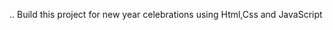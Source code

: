 .. Build this project for new year celebrations using Html,Css and JavaScript

<!---
VarunkumarChinnusamy/VarunkumarChinnusamy is a ✨ special ✨ repository because its `README.md` (this file) appears on your GitHub profile.
You can click the Preview link to take a look at your changes.
--->
